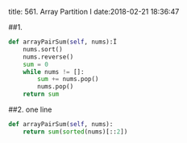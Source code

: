 title: 561. Array Partition I
date:2018-02-21 18:36:47

##1.
```python
def arrayPairSum(self, nums):Ï
    nums.sort()
    nums.reverse()
    sum = 0
    while nums != []:
        sum += nums.pop()
        nums.pop()
    return sum
```
##2. one line
```python
def arrayPairSum(self, nums):
    return sum(sorted(nums)[::2])
```

